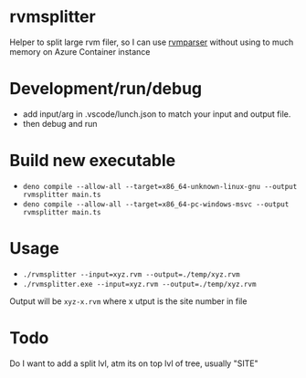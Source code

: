 # rvmsplitter

Helper to split large rvm filer, so I can use [rvmparser](https://github.com/cdyk/rvmparser) without using to much memory on Azure Container instance


# Development/run/debug
* add input/arg in .vscode/lunch.json to match your input and output file.
* then debug and run

# Build new executable
* `deno compile --allow-all --target=x86_64-unknown-linux-gnu --output rvmsplitter main.ts`
* `deno compile --allow-all --target=x86_64-pc-windows-msvc --output rvmsplitter main.ts`


# Usage
* `./rvmsplitter --input=xyz.rvm --output=./temp/xyz.rvm`
* `./rvmsplitter.exe --input=xyz.rvm --output=./temp/xyz.rvm`

Output will be `xyz-x.rvm` where x utput is the site number in file


# Todo

Do I want to add a split lvl, atm its on top lvl of tree, usually "SITE"